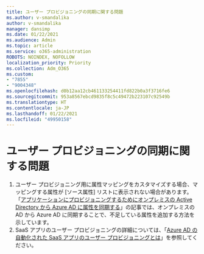 ```yaml
---
title: ユーザー プロビジョニングの同期に関する問題
ms.author: v-smandalika
author: v-smandalika
manager: dansimp
ms.date: 01/22/2021
ms.audience: Admin
ms.topic: article
ms.service: o365-administration
ROBOTS: NOINDEX, NOFOLLOW
localization_priority: Priority
ms.collection: Adm_O365
ms.custom:
- "7855"
- "9004348"
ms.openlocfilehash: d0b12aa12cb461133254411fd822b0a3f3716fe6
ms.sourcegitcommit: 953a8567ebcd9835f8c5c49472b223107c92549b
ms.translationtype: HT
ms.contentlocale: ja-JP
ms.lasthandoff: 01/22/2021
ms.locfileid: "49950158"
---
```

# <a name="user-provisioning-sync-issues"></a>ユーザー プロビジョニングの同期に関する問題

1. ユーザー プロビジョニング用に属性マッピングをカスタマイズする場合、マッピングする属性が [ソース属性] リストに表示されない場合があります。 「[アプリケーションにプロビジョニングするためにオンプレミスの Active Directory から Azure AD に属性を同期する](https://docs.microsoft.com/azure/active-directory/app-provisioning/user-provisioning-sync-attributes-for-mapping)」の記事では、オンプレミスの AD から Azure AD に同期することで、不足している属性を追加する方法を示しています。
2. SaaS アプリのユーザー プロビジョニングの詳細については、「[Azure AD の自動化された SaaS アプリのユーザー プロビジョニングとは](https://docs.microsoft.com/azure/active-directory/app-provisioning/user-provisioning)」を参照してください。